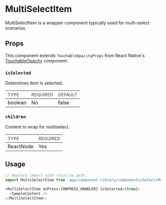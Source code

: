 # MultiSelectItem

MultiSelectItem is a wrapper component typically used for multi-select scenarios.

## Props

This component extends `TouchableOpacityProps` from React Native's [TouchableOpacity](https://reactnative.dev/docs/touchableopacity) component.

### `isSelected`

Determines item is selected.

| <span style="color:gray;font-size:14px">TYPE</span> | <span style="color:gray;font-size:14px">REQUIRED</span> | <span style="color:gray;font-size:14px">DEFAULT</span> |
| :-------------------------------------------------- | :------------------------------------------------------ | :----------------------------------------------------- |
| boolean    | No                                                     | false                                               |
### `children`

Content to wrap for multiselect.

| <span style="color:gray;font-size:14px">TYPE</span> | <span style="color:gray;font-size:14px">REQUIRED</span> |
| :-------------------------------------------------- | :------------------------------------------------------ |
| ReactNode                                           | Yes                                                     |

## Usage

```javascript
// Replace import with relative path.
import MultiSelectItem from 'app/component-library/components/Select/Multiselect/MultiSelectItem';

<MultiSelectItem onPress={ONPRESS_HANDLER} isSelected={true}>
  <SampleContent />
</MultiSelectItem>;
```
